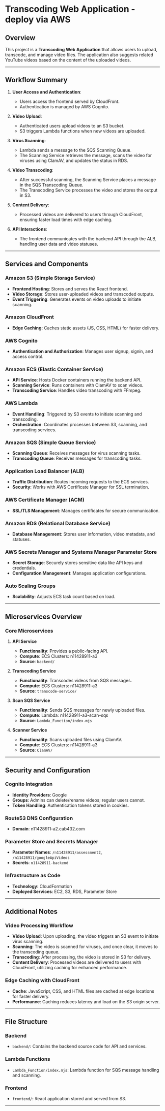 # Transcoding Web Application - deploy via AWS

## Overview
This project is a **Transcoding Web Application** that allows users to upload, transcode, and manage video files. The application also suggests related YouTube videos based on the content of the uploaded videos.

---

## Workflow Summary

1. **User Access and Authentication**:
   - Users access the frontend served by CloudFront.
   - Authentication is managed by AWS Cognito.

2. **Video Upload**:
   - Authenticated users upload videos to an S3 bucket.
   - S3 triggers Lambda functions when new videos are uploaded.

3. **Virus Scanning**:
   - Lambda sends a message to the SQS Scanning Queue.
   - The Scanning Service retrieves the message, scans the video for viruses using ClamAV, and updates the status in RDS.

4. **Video Transcoding**:
   - After successful scanning, the Scanning Service places a message in the SQS Transcoding Queue.
   - The Transcoding Service processes the video and stores the output in S3.

5. **Content Delivery**:
   - Processed videos are delivered to users through CloudFront, ensuring faster load times with edge caching.

6. **API Interactions**:
   - The frontend communicates with the backend API through the ALB, handling user data and video statuses.

---

## Services and Components

### Amazon S3 (Simple Storage Service)
- **Frontend Hosting**: Stores and serves the React frontend.
- **Video Storage**: Stores user-uploaded videos and transcoded outputs.
- **Event Triggering**: Generates events on video uploads to initiate scanning.

### Amazon CloudFront
- **Edge Caching**: Caches static assets (JS, CSS, HTML) for faster delivery.

### AWS Cognito
- **Authentication and Authorization**: Manages user signup, signin, and access control.

### Amazon ECS (Elastic Container Service)
- **API Service**: Hosts Docker containers running the backend API.
- **Scanning Service**: Runs containers with ClamAV to scan videos.
- **Transcoding Service**: Handles video transcoding with FFmpeg.

### AWS Lambda
- **Event Handling**: Triggered by S3 events to initiate scanning and transcoding.
- **Orchestration**: Coordinates processes between S3, scanning, and transcoding services.

### Amazon SQS (Simple Queue Service)
- **Scanning Queue**: Receives messages for virus scanning tasks.
- **Transcoding Queue**: Receives messages for transcoding tasks.

### Application Load Balancer (ALB)
- **Traffic Distribution**: Routes incoming requests to the ECS services.
- **Security**: Works with AWS Certificate Manager for SSL termination.

### AWS Certificate Manager (ACM)
- **SSL/TLS Management**: Manages certificates for secure communication.

### Amazon RDS (Relational Database Service)
- **Database Management**: Stores user information, video metadata, and statuses.

### AWS Secrets Manager and Systems Manager Parameter Store
- **Secret Storage**: Securely stores sensitive data like API keys and credentials.
- **Configuration Management**: Manages application configurations.

### Auto Scaling Groups
- **Scalability**: Adjusts ECS task count based on load.

---

## Microservices Overview

### Core Microservices

1. **API Service**
   - **Functionality**: Provides a public-facing API.
   - **Compute**: ECS Clusters: n11428911-a3
   - **Source**: `backend/`

2. **Transcoding Service**
   - **Functionality**: Transcodes videos from SQS messages.
   - **Compute**: ECS Clusters: n11428911-a3
   - **Source**: `transcode-service/`

3. **Scan SQS Service**
   - **Functionality**: Sends SQS messages for newly uploaded files.
   - **Compute**: Lambda: n11428911-a3-scan-sqs
   - **Source**: `Lambda_Function/index.mjs`

4. **Scanner Service**
   - **Functionality**: Scans uploaded files using ClamAV.
   - **Compute**: ECS Clusters: n11428911-a3
   - **Source**: `ClamAV/`

---

## Security and Configuration

### Cognito Integration
- **Identity Providers**: Google
- **Groups**: Admins can delete/rename videos; regular users cannot.
- **Token Handling**: Authentication tokens stored in cookies.

### Route53 DNS Configuration
- **Domain**: n11428911-a2.cab432.com

### Parameter Store and Secrets Manager
- **Parameter Names**: `/n11428911/assessment2`, `/n11428911/googleApiVideos`
- **Secrets**: `n11428911-backend`

### Infrastructure as Code
- **Technology**: CloudFormation
- **Deployed Services**: EC2, S3, RDS, Parameter Store

---

## Additional Notes

### Video Processing Workflow
- **Video Upload**: Upon uploading, the video triggers an S3 event to initiate virus scanning.
- **Scanning**: The video is scanned for viruses, and once clear, it moves to the transcoding queue.
- **Transcoding**: After processing, the video is stored in S3 for delivery.
- **Content Delivery**: Processed videos are delivered to users with CloudFront, utilizing caching for enhanced performance.

### Edge Caching with CloudFront
- **Cache**: JavaScript, CSS, and HTML files are cached at edge locations for faster delivery.
- **Performance**: Caching reduces latency and load on the S3 origin server.

---

## File Structure

### Backend
- `backend/`: Contains the backend source code for API and services.

### Lambda Functions
- `Lambda_Function/index.mjs`: Lambda function for SQS message handling and scanning.

### Frontend
- `frontend/`: React application stored and served from S3.

---

